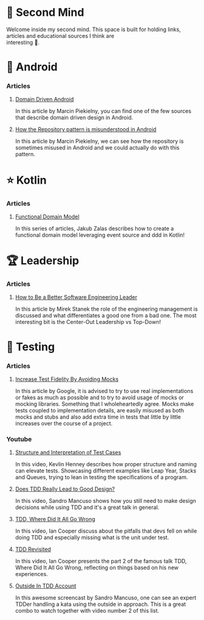 
# 🧠 Second Mind
Welcome inside my second mind. This space is built for holding links, articles and educational sources I think are  
interesting :eyes:.

# 🤖 Android 

### Articles
1) [Domain Driven Android](https://itnext.io/domain-driven-android-building-a-model-which-makes-sense-badb774c606d)

   In this article by Marcin Piekielny, you can find one of the few sources that describe domain driven design in
   Android.
2) [How the Repository pattern is misunderstood in Android](https://itnext.io/android-data-repository-a-simple-pattern-that-we-often-misunderstand-6a6fb13b5a81)
   
   In this article by Marcin Piekielny, we can see how the repository is sometimes misused in Android and we could actually 
do with this pattern.

# ⭐ Kotlin

### Articles
1) [Functional Domain Model](https://dev.to/jakub_zalas/functional-domain-model-o3j)
   
   In this series of articles, Jakub Zalas describes how to create a functional domain model leveraging event source and ddd
in Kotlin!

# 🏆 Leadership

### Articles
1) [How to Be a Better Software Engineering Leader](https://blog.practicalengineering.management/how-to-be-a-better-software-engineering-leader-286a82ec278e)

   In this article by Mirek Stanek the role of the engineering management is discussed and what differentiates a good one
   from a bad one. The most interesting bit is the Center-Out Leadership vs Top-Down!

# 🧪 Testing

### Articles
1) [Increase Test Fidelity By Avoiding Mocks](https://testing.googleblog.com/2024/02/increase-test-fidelity-by-avoiding-mocks.html)

   In this article by Google, it is advised to try to use real implementations or fakes as much as possible and to try to
avoid usage of mocks or mocking libraries. Something that I wholeheartedly agree. Mocks make tests coupled to implementation
details, are easily misused as both mocks and stubs and also add extra time in tests that little by little increases over
the course of a project.


### Youtube
1) [Structure and Interpretation of Test Cases](https://www.youtube.com/watch?v=tWn8RA_DEic&ab_channel=NDCConferences)

   In this video, Kevlin Henney describes how proper structure and naming can elevate tests.
   Showcasing different examples like Leap Year, Stacks and Queues, trying to lean in testing the specifications of
   a program.
2) [Does TDD Really Lead to Good Design?](https://www.youtube.com/watch?v=KyFVA4Spcgg&ab_channel=DevTernityConference)

   In this video, Sandro Mancuso shows how you still need to make design decisions while using TDD and it's a great talk 
in general.
3) [TDD, Where Did It All Go Wrong](https://www.youtube.com/watch?v=EZ05e7EMOLM&t=6s&ab_channel=DevTernityConference)

   In this video, Ian Cooper discuss about the pitfalls that devs fell on while doing TDD and especially missing what is the
unit under test.
4) [TDD Revisited](https://www.youtube.com/watch?v=IN9lftH0cJc&t=3575s&ab_channel=NDCConferences)
   
   In this video, Ian Cooper presents the part 2 of the famous talk TDD, Where Did It All Go Wrong, reflecting on things
based on his new experiences.

5) [Outside In TDD Account](https://www.youtube.com/watch?v=XHnuMjah6ps&list=PLXblePLf9LtPBeijGmVIv8dBv4uIi3JEa&ab_channel=Codurance)

   In this awesome screencast by Sandro Mancuso, one can see an expert TDDer handling a kata using the outside in approach.
This is a great combo to watch together with video number 2 of this list.
